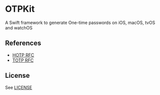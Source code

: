 # OTPKit

A Swift framework to generate One-time passwords on iOS, macOS, tvOS and watchOS

## References

* [HOTP RFC](https://www.rfc-editor.org/rfc/rfc4226)
* [TOTP RFC](https://www.rfc-editor.org/rfc/rfc6238)

## License

See [LICENSE](LICENSE)
